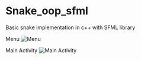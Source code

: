 # Snake_oop_sfml
Basic snake implementation in c++ with SFML library

Menu
![Menu](/img/menu.jpg?raw=true "Menu")

Main Activity
![Main Activity](/img/play_status.jpg?raw=true  "Main Activity")
